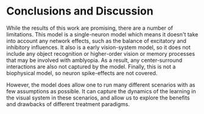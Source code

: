 # Conclusions and Discussion

While the results of this work are promising, there are a number of limitations.  This model is a single-neuron model which means it doesn't take into account any network effects, such as the balance of excitatory and inhibitory influences.  It also is a early vision-system model, so it does not include any object recognition or higher-order vision or memory processes that may be involved with amblyopia.  As a result, any center-surround interactions are also not captured by the model.  Finally, this is not a biophysical model, so neuron spike-effects are not covered.  

However, the model does allow one to run many different scenarios with as few assumptions as possible.  It can capture the dynamics of the learning in the visual system in these scenarios, and allow us to explore the benefits and drawbacks of different treatment paradigms.